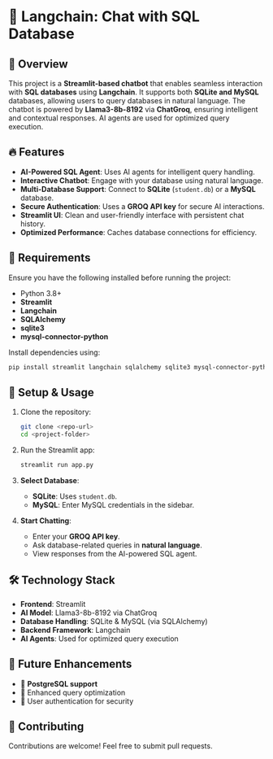 # 🦜 Langchain: Chat with SQL Database  

## 🚀 Overview  
This project is a **Streamlit-based chatbot** that enables seamless interaction with **SQL databases** using **Langchain**. It supports both **SQLite and MySQL** databases, allowing users to query databases in natural language. The chatbot is powered by **Llama3-8b-8192** via **ChatGroq**, ensuring intelligent and contextual responses. AI agents are used for optimized query execution.  

## 🔥 Features  
- **AI-Powered SQL Agent**: Uses AI agents for intelligent query handling.  
- **Interactive Chatbot**: Engage with your database using natural language.  
- **Multi-Database Support**: Connect to **SQLite** (`student.db`) or a **MySQL** database.  
- **Secure Authentication**: Uses a **GROQ API key** for secure AI interactions.  
- **Streamlit UI**: Clean and user-friendly interface with persistent chat history.  
- **Optimized Performance**: Caches database connections for efficiency.  

## 📌 Requirements  
Ensure you have the following installed before running the project:  

- Python 3.8+  
- **Streamlit**  
- **Langchain**  
- **SQLAlchemy**  
- **sqlite3**  
- **mysql-connector-python**  

Install dependencies using:  
```bash  
pip install streamlit langchain sqlalchemy sqlite3 mysql-connector-python  
```  

## 🚀 Setup & Usage  
1. Clone the repository:  
   ```bash  
   git clone <repo-url>  
   cd <project-folder>  
   ```  

2. Run the Streamlit app:  
   ```bash  
   streamlit run app.py  
   ```  

3. **Select Database**:  
   - **SQLite**: Uses `student.db`.  
   - **MySQL**: Enter MySQL credentials in the sidebar.  

4. **Start Chatting**:  
   - Enter your **GROQ API key**.  
   - Ask database-related queries in **natural language**.  
   - View responses from the AI-powered SQL agent.  

## 🛠️ Technology Stack  
- **Frontend**: Streamlit  
- **AI Model**: Llama3-8b-8192 via ChatGroq  
- **Database Handling**: SQLite & MySQL (via SQLAlchemy)  
- **Backend Framework**: Langchain  
- **AI Agents**: Used for optimized query execution  

## 🎯 Future Enhancements  
- 🔹 **PostgreSQL support**  
- 🔹 Enhanced query optimization  
- 🔹 User authentication for security  

## 🤝 Contributing  
Contributions are welcome! Feel free to submit pull requests. 

